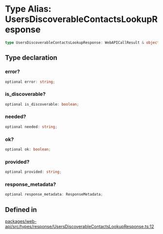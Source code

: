 # Type Alias: UsersDiscoverableContactsLookupResponse

```ts
type UsersDiscoverableContactsLookupResponse: WebAPICallResult & object;
```

## Type declaration

### error?

```ts
optional error: string;
```

### is\_discoverable?

```ts
optional is_discoverable: boolean;
```

### needed?

```ts
optional needed: string;
```

### ok?

```ts
optional ok: boolean;
```

### provided?

```ts
optional provided: string;
```

### response\_metadata?

```ts
optional response_metadata: ResponseMetadata;
```

## Defined in

[packages/web-api/src/types/response/UsersDiscoverableContactsLookupResponse.ts:12](https://github.com/slackapi/node-slack-sdk/blob/7b348598b763c2b7545d1042b5f0429775cfa62c/packages/web-api/src/types/response/UsersDiscoverableContactsLookupResponse.ts#L12)
